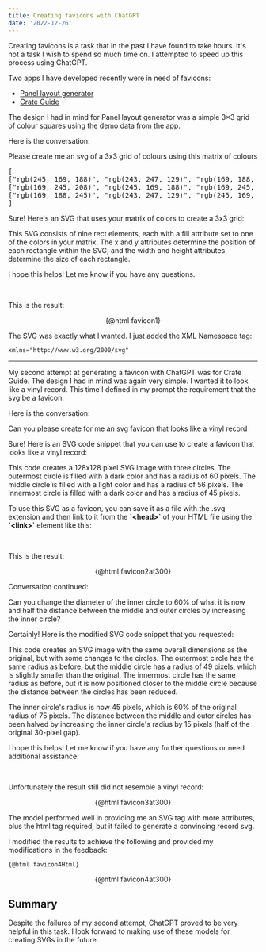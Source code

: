 ```yaml
---
title: Creating favicons with ChatGPT
date: '2022-12-26'
---
```


<script>
import ChatGPTMessage from '$lib/components/ChatGPTMessage.svelte'
import MarkdownCodeBlock from '$lib/components/MarkdownCodeBlock.svelte'

const favicon1 = `<svg width="300" height="300">
  <rect x="0" y="0" width="100" height="100" fill="rgb(245, 169, 188)" />
  <rect x="100" y="0" width="100" height="100" fill="rgb(243, 247, 129)" />
  <rect x="200" y="0" width="100" height="100" fill="rgb(169, 188, 245)" />
  <rect x="0" y="100" width="100" height="100" fill="rgb(169, 245, 208)" />
  <rect x="100" y="100" width="100" height="100" fill="rgb(245, 169, 188)" />
  <rect x="200" y="100" width="100" height="100" fill="rgb(169, 245, 208)" />
  <rect x="0" y="200" width="100" height="100" fill="rgb(169, 188, 245)" />
  <rect x="100" y="200" width="100" height="100" fill="rgb(243, 247, 129)" />
  <rect x="200" y="200" width="100" height="100" fill="rgb(245, 169, 188)" />
</svg>`

const favicon2 = `<svg width="128" height="128" viewBox="0 0 128 128" fill="none" xmlns="http://www.w3.org/2000/svg">
  <circle cx="64" cy="64" r="60" fill="#333333"/>
  <circle cx="64" cy="64" r="56" fill="#EEEEEE"/>
  <circle cx="64" cy="64" r="45" fill="#333333"/>
</svg>`

const faviconLink = `<link rel="icon" type="image/svg+xml" href="/path/to/favicon.svg">`

const favicon3 = `<svg width="128" height="128" viewBox="0 0 128 128" fill="none" xmlns="http://www.w3.org/2000/svg">
  <circle cx="64" cy="64" r="60" fill="#333333"/>
  <circle cx="64" cy="64" r="49" fill="#EEEEEE"/>
  <circle cx="64" cy="64" r="45" fill="#333333"/>
</svg>`

const favicon4 = `<svg width="128" height="128" viewBox="0 0 128 128" fill="none" xmlns="http://www.w3.org/2000/svg">
  <circle cx="64" cy="64" r="60" fill="#000"/>
  <circle cx="64" cy="64" r="59" fill="#181818"/>
  <circle cx="64" cy="64" r="51" fill="#000"/>
  <circle cx="64" cy="64" r="50" fill="#181818"/>
  <circle cx="64" cy="64" r="41" fill="#000"/>
  <circle cx="64" cy="64" r="40" fill="#181818"/>
  <circle cx="64" cy="64" r="31" fill="#000"/>
  <circle cx="64" cy="64" r="30" fill="#181818"/>
  <circle cx="64" cy="64" r="22" fill="#000"/>
  <circle cx="64" cy="64" r="20" fill="#f9f2de"/>
  <circle cx="64" cy="64" r="1" fill="#000"/>
</svg>`

const favicon2at300 = favicon2.replaceAll(`"128"`, `"300"`)
const favicon3at300 = favicon3.replaceAll(`"128"`, `"300"`)
const favicon4at300 = favicon4.replaceAll(`"128"`, `"300"`)


const favicon4Html = Prism.highlight(favicon4, Prism.languages.markup, 'markup')

</script>

Creating favicons is a task that in the past I have found to take hours. It's not a task I wish to spend so much time on. I attempted to speed up this process using ChatGPT.

Two apps I have developed recently were in need of favicons:

- [Panel layout generator](https://panel-layout-generator.com/)
- [Crate Guide](https://crate.guide/)

The design I had in mind for Panel layout generator was a simple 3×3 grid of colour squares using the demo data from the app.

Here is the conversation:

<ChatGPTMessage fromHuman="{true}">
Please create me an svg of a 3x3 grid of colours using this matrix of colours <pre>[
["rgb(245, 169, 188)", "rgb(243, 247, 129)", "rgb(169, 188, 245)"],
["rgb(169, 245, 208)", "rgb(245, 169, 188)", "rgb(169, 245, 208)"],
["rgb(169, 188, 245)", "rgb(243, 247, 129)", "rgb(245, 169, 188)"],
]</pre>
</ChatGPTMessage>

<ChatGPTMessage fromHuman="{false}">
<p>Sure! Here's an SVG that uses your matrix of colors to create a 3x3 grid:</p>
<MarkdownCodeBlock content="{favicon1}" lang="markup"/>

<p>This SVG consists of nine rect elements, each with a fill attribute set to one of the colors in your matrix. The x and y attributes determine the position of each rectangle within the SVG, and the width and height attributes determine the size of each rectangle.</p>

<p>I hope this helps! Let me know if you have any questions.</p>
</ChatGPTMessage>
<br />

This is the result:

<div class="md-image-wrapper">
{@html favicon1}
</div>

The SVG was exactly what I wanted. I just added the XML Namespace tag:

```markup
xmlns="http://www.w3.org/2000/svg"
```

---

My second attempt at generating a favicon with ChatGPT was for Crate Guide. The design I had in mind was again very simple. I wanted it to look like a vinyl record. This time I defined in my prompt the requirement that the svg be a favicon.

Here is the conversation:

<ChatGPTMessage fromHuman="{true}">
Can you please create for me an svg favicon that looks like a vinyl record
</ChatGPTMessage>

<ChatGPTMessage fromHuman="{false}">

<p>Sure! Here is an SVG code snippet that you can use to create a favicon that looks like a vinyl record:</p>
<MarkdownCodeBlock content="{favicon2}" lang="markup"/>

<p>This code creates a 128x128 pixel SVG image with three circles. The outermost circle is filled with a dark color and has a radius of 60 pixels. The middle circle is filled with a light color and has a radius of 56 pixels. The innermost circle is filled with a dark color and has a radius of 45 pixels.</p>

<p>To use this SVG as a favicon, you can save it as a file with the .svg extension and then link to it from the <b>`&lt;head&gt;`</b> of your HTML file using the <b>`&lt;link&gt;`</b> element like this:</p>
<MarkdownCodeBlock content="{faviconLink}" lang="markup"/>
</ChatGPTMessage>
<br />

This is the result:

<div class="md-image-wrapper">
{@html favicon2at300}
</div>

Conversation continued:

<ChatGPTMessage fromHuman="{true}">
Can you change the diameter of the inner circle to 60% of what it is now and half the distance between the middle and outer circles by increasing the inner circle?
</ChatGPTMessage>

<ChatGPTMessage fromHuman="{false}">

Certainly! Here is the modified SVG code snippet that you requested:
<MarkdownCodeBlock content="{favicon3}" lang="markup"/>

<p>This code creates an SVG image with the same overall dimensions as the original, but with some changes to the circles. The outermost circle has the same radius as before, but the middle circle has a radius of 49 pixels, which is slightly smaller than the original. The innermost circle has the same radius as before, but it is now positioned closer to the middle circle because the distance between the circles has been reduced.</p>

<p>The inner circle's radius is now 45 pixels, which is 60% of the original radius of 75 pixels. The distance between the middle and outer circles has been halved by increasing the inner circle's radius by 15 pixels (half of the original 30-pixel gap).</p>

<p>I hope this helps! Let me know if you have any further questions or need additional assistance.</p>
</ChatGPTMessage>
<br />

Unfortunately the result still did not resemble a vinyl record:

<div class="md-image-wrapper">
{@html favicon3at300}
</div>

The model performed well in providing me an SVG tag with more attributes, plus the html tag required, but it failed to generate a convincing record svg.

I modified the results to achieve the following and provided my modifications in the feedback:

<pre class="language-markup"><code class="language-markup">{@html favicon4Html}</code></pre>

<div class="md-image-wrapper">
{@html favicon4at300}
</div>

## Summary

Despite the failures of my second attempt, ChatGPT proved to be very helpful in this task. I look forward to making use of these models for creating SVGs in the future.

<style lang="scss">
.md-image-wrapper {
  display: flex;
  justify-content: center;
  margin-bottom: var(--standard-margin-bottom);
}
</style>
